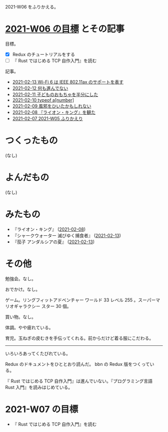 2021-W06 をふりかえる。

# [2021-W06 の目標][2021-02-07] とその記事

目標。

- [x] Redux のチュートリアルをする
- [ ] 『 Rust ではじめる TCP 自作入門』を読む

記事。

- [2021-02-13 Wi-Fi 6 は IEEE 802.11ax のサポートを表す][2021-02-13]
- [2021-02-12 何も進んでない][2021-02-12]
- [2021-02-11 子どものおもちゃを半分にした][2021-02-11]
- [2021-02-10 typeof a[number]][2021-02-10]
- [2021-02-09 風邪をひいたかもしれない][2021-02-09]
- [2021-02-08 『ライオン・キング』を観た][2021-02-08]
- [2021-02-07 2021-W05 ふりかえり][2021-02-07]

# つくったもの

(なし)

# よんだもの

(なし)

# みたもの

- 『ライオン・キング』 ([2021-02-08][])
- 『シャークウォーター 滅びゆく捕食者』 ([2021-02-13][])
- 『茄子 アンダルシアの夏』 ([2021-02-13][])

# その他

勉強会。なし。

おでかけ。なし。

ゲーム。リングフィットアドベンチャー ワールド 33 レベル 255 。スーパーマリオギャラクシー スター 30 個。

買い物。なし。

体調。やや疲れている。

育児。玉ねぎの皮むきを手伝ってくれる。前からだけど着る服にこだわる。

---

いろいろあってくたびれている。

Redux のドキュメントをひととおり読んだ。 bbn の Redux 版をつくっている。

『 Rust ではじめる TCP 自作入門』は進んでいない。『プログラミング言語 Rust 入門』を読みはじめている。

# 2021-W07 の目標

- 『 Rust ではじめる TCP 自作入門』を読む

[2021-02-07]: https://blog.bouzuya.net/2021/02/07/
[2021-02-08]: https://blog.bouzuya.net/2021/02/08/
[2021-02-09]: https://blog.bouzuya.net/2021/02/09/
[2021-02-10]: https://blog.bouzuya.net/2021/02/10/
[2021-02-11]: https://blog.bouzuya.net/2021/02/11/
[2021-02-12]: https://blog.bouzuya.net/2021/02/12/
[2021-02-13]: https://blog.bouzuya.net/2021/02/13/
